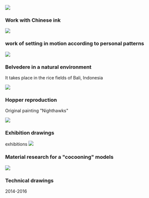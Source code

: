 

![](global_art0.png?raw=true)
### Work with Chinese ink

![](global_art2?raw=true)
### work of setting in motion according to personal patterns

![](global_art5,2.png?raw=true)
### Belvedere in a natural environment
It takes place in the rice fields of Bali, Indonesia

![](global_art4.png?raw=true)
### Hopper reproduction
Original painting "Nighthawks"




![](D.png?raw=true)
### Exhibition drawings 
exhibitions
![](2.png?raw=true)
### Material research for a "cocooning" models

![](dessins_techniques.png?raw=true)
### Technical drawings


2014-2016



